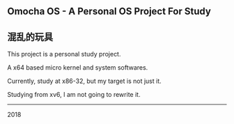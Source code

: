 ## Omocha OS - A Personal OS Project For Study

  混乱的玩具
  ------
  
  This project is a personal study project. 
  
  A x64 based micro kernel and system softwares.
  
  Currently, study at x86-32, but my target is not just it.
  
  Studying from xv6, I am not going to rewrite it.
  
  ------
  
  2018
